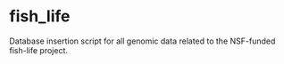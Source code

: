 # fish_life
Database insertion script for all genomic data related to the NSF-funded fish-life project. 
